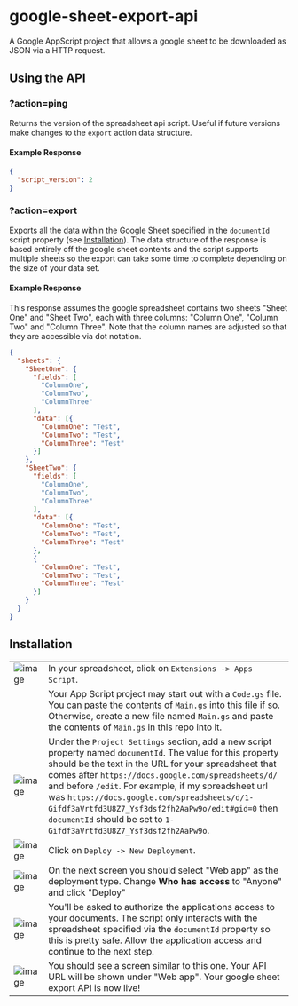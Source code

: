 # google-sheet-export-api
A Google AppScript project that allows a google sheet to be downloaded as JSON via a HTTP request.

## Using the API

### ?action=ping

Returns the version of the spreadsheet api script. Useful if future versions make changes to the `export` action data structure.

#### Example Response
```json
{
  "script_version": 2
}
```

### ?action=export

Exports all the data within the Google Sheet specified in the `documentId` script property (see [Installation](#installation)). The data structure of the response is based entirely off the google sheet contents and the script supports multiple sheets so the export can take some time to complete depending on the size of your data set.


#### Example Response
This response assumes the google spreadsheet contains two sheets "Sheet One" and "Sheet Two", each with three columns: "Column One", "Column Two" and "Column Three". Note that the column names are adjusted so that they are accessible via dot notation.

```json
{
  "sheets": {
    "SheetOne": {
      "fields": [
        "ColumnOne",
        "ColumnTwo",
        "ColumnThree"
      ],
      "data": [{
        "ColumnOne": "Test",
        "ColumnTwo": "Test",
        "ColumnThree": "Test"
      }]
    },
    "SheetTwo": {
      "fields": [
        "ColumnOne",
        "ColumnTwo",
        "ColumnThree"
      ],
      "data": [{
        "ColumnOne": "Test",
        "ColumnTwo": "Test",
        "ColumnThree": "Test"
      },
      {
        "ColumnOne": "Test",
        "ColumnTwo": "Test",
        "ColumnThree": "Test"
      }]
    }
  }
}
```

## Installation

| | |
|-|-|
| ![image](https://user-images.githubusercontent.com/176476/202724621-ea140514-07a8-4703-b6b5-9abe3ddcf9aa.png) | In your spreadsheet, click on `Extensions -> Apps Script`. |
| | Your App Script project may start out with a `Code.gs` file. You can paste the contents of `Main.gs` into this file if so. Otherwise, create a new file named `Main.gs` and paste the contents of `Main.gs` in this repo into it. |
| ![image](https://user-images.githubusercontent.com/176476/202725424-7df630c6-16d4-43ff-ba6c-1ad82c39d7a4.png) | Under the `Project Settings` section, add a new script property named `documentId`. The value for this property should be the text in the URL for your spreadsheet that comes after `https://docs.google.com/spreadsheets/d/` and before `/edit`. For example, if my spreadsheet url was `https://docs.google.com/spreadsheets/d/1-Gifdf3aVrtfd3U8Z7_Ysf3dsf2fh2AaPw9o/edit#gid=0` then `documentId` should be set to `1-Gifdf3aVrtfd3U8Z7_Ysf3dsf2fh2AaPw9o`. |
| ![image](https://user-images.githubusercontent.com/176476/202725990-0e7f1e3d-bd9b-4659-802e-765c43c2de97.png) | Click on `Deploy -> New Deployment`. |
| ![image](https://user-images.githubusercontent.com/176476/203551016-a2695b68-3ef5-4c38-b185-343e902d24f7.png) | On the next screen you should select "Web app" as the deployment type. Change **Who has access** to "Anyone" and click "Deploy" |
| ![image](https://user-images.githubusercontent.com/176476/203551538-a97dfa9a-e2ec-47b5-8ae7-65e12aac2ae6.png) | You'll be asked to authorize the applications access to your documents. The script only interacts with the spreadsheet specified via the `documentId` property so this is pretty safe. Allow the application access and continue to the next step. |
| ![image](https://user-images.githubusercontent.com/176476/202726621-1cc64dce-3dc1-43b9-a5e1-8bd83b5d5c85.png) | You should see a screen similar to this one. Your API URL will be shown under "Web app". Your google sheet export API is now live! |
